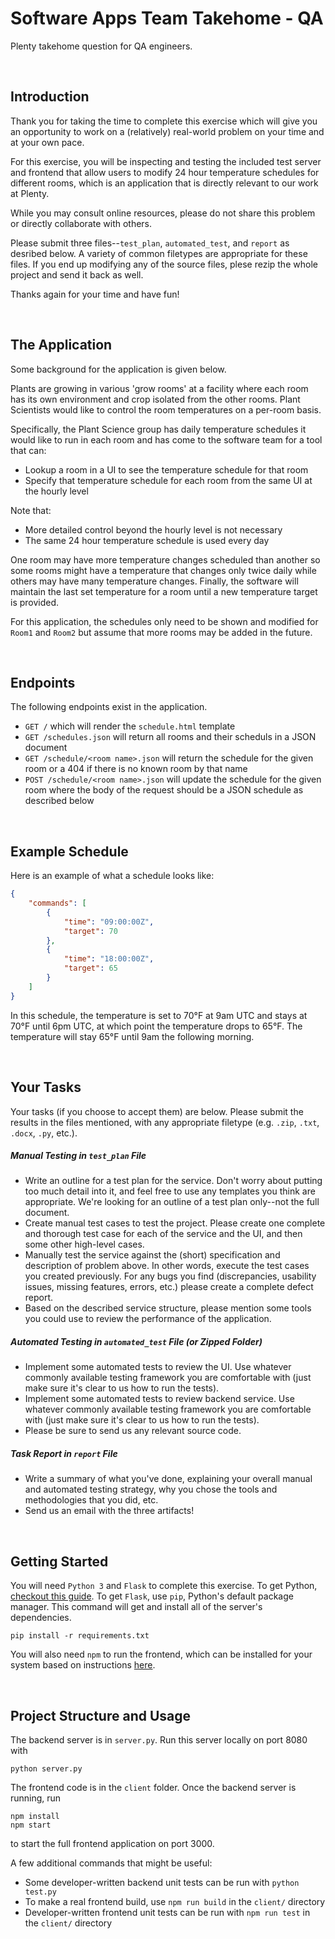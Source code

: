 Software Apps Team Takehome - QA
================================================================================
Plenty takehome question for QA engineers.

<br>

Introduction
--------------------------------------------------------------------------------
Thank you for taking the time to complete this exercise which will give you an
opportunity to work on a (relatively) real-world problem on your time and at 
your own pace. 

For this exercise, you will be inspecting and testing the included test server 
and frontend that allow users to modify 24 hour temperature schedules for 
different rooms, which is an application that is directly relevant to our work 
at Plenty.

While you may consult online resources, please do not share this problem or
directly collaborate with others.

Please submit three files--`test_plan`, `automated_test`, and `report` as 
desribed below. A variety of common filetypes are appropriate for these files. 
If you end up modifying any of the source files, plese rezip the whole project 
and send it back as well. 

Thanks again for your time and have fun!

<br>

The Application
--------------------------------------------------------------------------------
Some background for the application is given below.

Plants are growing in various 'grow rooms' at a facility where each room has its
own environment and crop isolated from the other rooms. Plant Scientists would
like to control the room temperatures on a per-room basis.

Specifically, the Plant Science group has daily temperature schedules it would 
like to run in each room and has come to the software team for a tool that can:

 - Lookup a room in a UI to see the temperature schedule for that room
 - Specify that temperature schedule for each room from the same UI at the
   hourly level

Note that:

 - More detailed control beyond the hourly level is not necessary
 - The same 24 hour temperature schedule is used every day

One room may have more temperature changes scheduled than another so some rooms 
might have a temperature that changes only twice daily while others may have 
many temperature changes. Finally, the software will maintain the last set 
temperature for a room until a new temperature target is provided.

For this application, the schedules only need to be shown and modified for 
`Room1` and `Room2` but assume that more rooms may be added in the future.

<br>

Endpoints
--------------------------------------------------------------------------------
The following endpoints exist in the application.

 - `GET /` which will render the `schedule.html` template
 - `GET /schedules.json` will return all rooms and their scheduls in a JSON
   document
 - `GET /schedule/<room name>.json` will return the schedule for the given room
   or a 404 if there is no known room by that name
 - `POST /schedule/<room name>.json` will update the schedule for the given room
   where the body of the request should be a JSON schedule as described below

<br>

Example Schedule
--------------------------------------------------------------------------------
Here is an example of what a schedule looks like:

```JSON
{
    "commands": [
        {
            "time": "09:00:00Z",
            "target": 70
        },
        {
            "time": "18:00:00Z",
            "target": 65
        }
    ]
}
```

In this schedule, the temperature is set to 70°F at 9am UTC and stays at 70°F
until 6pm UTC, at which point the temperature drops to 65°F. The temperature will
stay 65°F until 9am the following morning.

<br>

Your Tasks
--------------------------------------------------------------------------------
Your tasks (if you choose to accept them) are below. Please submit the results
in the files mentioned, with any appropriate filetype (e.g. `.zip`, `.txt`, 
`.docx`, `.py`, etc.).

##### Manual Testing in `test_plan` File
- Write an outline for a test plan for the service. Don't worry about putting 
too much detail into it, and feel free to use any templates you think are
appropriate. We're looking for an outline of a test plan only--not the full 
document.
- Create manual test cases to test the project. Please create one complete and 
thorough test case for each of the service and the UI, and then some other 
high-level cases. 
- Manually test the service against the (short) specification and description
of problem above. In other words, execute the test cases you created 
previously. For any bugs you find (discrepancies, usability issues, missing 
features, errors, etc.) please create a complete defect report.
- Based on the described service structure, please mention some tools you could 
use to review the performance of the application.

##### Automated Testing in `automated_test` File (or Zipped Folder)
- Implement some automated tests to review the UI. Use whatever commonly 
available testing framework you are comfortable with (just make sure it's clear 
to us how to run the tests).
- Implement some automated tests to review backend service. Use whatever 
commonly available testing framework you are comfortable with (just make sure 
it's clear to us how to run the tests).
- Please be sure to send us any relevant source code.

##### Task Report in `report` File
- Write a summary of what you've done, explaining your overall manual and 
automated testing strategy, why you chose the tools and methodologies that you 
did, etc.
- Send us an email with the three artifacts!

<br>

Getting Started
--------------------------------------------------------------------------------
You will need `Python 3` and `Flask` to complete this exercise. To get Python, 
[checkout this guide](http://docs.python-guide.org/en/latest/starting/installation/). 
To get `Flask`, use `pip`, Python's default package manager. This command will 
get and install all of the server's dependencies.
```
pip install -r requirements.txt
```

You will also need `npm` to run the frontend, which can be installed for your 
system based on instructions [here](https://nodejs.org/en/).

<br>

Project Structure and Usage
--------------------------------------------------------------------------------
The backend server is in `server.py`. Run this server locally on port 8080 with 
```
python server.py
```

The frontend code is in the `client` folder. Once the backend server is 
running, run
```
npm install
npm start
```
to start the full frontend application on port 3000.

A few additional commands that might be useful:
- Some developer-written backend unit tests can be run with `python test.py`
- To make a real frontend build, use `npm run build` in the `client/` directory
- Developer-written frontend unit tests can be run with `npm run test` in the `client/` directory

